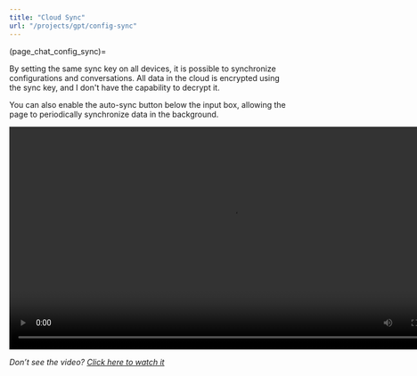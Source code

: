 ```yaml
---
title: "Cloud Sync"
url: "/projects/gpt/config-sync"
---
```


(page_chat_config_sync)=

By setting the same sync key on all devices, it is possible to synchronize configurations and conversations. All data in the cloud is encrypted using the sync key, and I don't have the capability to decrypt it.

You can also enable the auto-sync button below the input box, allowing the page to periodically synchronize data in the background.

<video src="https://s3.laisky.com/uploads/2024/01/cloud-sync.mp4" controls width="800">
  <p>Doesn't look like your browser likes videos. No worries, click here instead: <a href="https://s3.laisky.com/uploads/2024/01/cloud-sync.mp4">Video Demo</a></p>
</video>

_Don’t see the video? [Click here to watch it](https://s3.laisky.com/uploads/2024/01/cloud-sync.mp4)_
